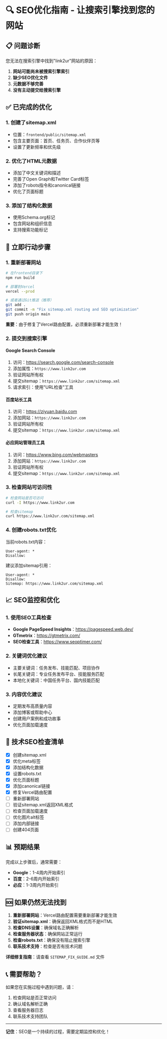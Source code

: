 # 🔍 SEO优化指南 - 让搜索引擎找到您的网站

## 📋 **问题诊断**

您无法在搜索引擎中找到"link2ur"网站的原因：

1. **网站可能尚未被搜索引擎索引**
2. **缺少SEO优化文件**
3. **元数据不够完善**
4. **没有主动提交给搜索引擎**

## ✅ **已完成的优化**

### 1. **创建了sitemap.xml**
- 位置：`frontend/public/sitemap.xml`
- 包含主要页面：首页、任务页、合作伙伴页等
- 设置了更新频率和优先级

### 2. **优化了HTML元数据**
- 添加了中文关键词和描述
- 完善了Open Graph和Twitter Card标签
- 添加了robots指令和canonical链接
- 优化了页面标题

### 3. **添加了结构化数据**
- 使用Schema.org标记
- 包含网站和组织信息
- 支持搜索功能标记

## 🚀 **立即行动步骤**

### 1. **重新部署网站**
```bash
# 在frontend目录下
npm run build

# 部署到Vercel
vercel --prod

# 或者通过Git推送（推荐）
git add .
git commit -m "Fix sitemap.xml routing and SEO optimization"
git push origin main
```

**重要**：由于修复了Vercel路由配置，必须重新部署才能生效！

### 2. **提交到搜索引擎**

#### **Google Search Console**
1. 访问：https://search.google.com/search-console
2. 添加属性：`https://www.link2ur.com`
3. 验证网站所有权
4. 提交sitemap：`https://www.link2ur.com/sitemap.xml`
5. 请求索引：使用"URL检查"工具

#### **百度站长工具**
1. 访问：https://ziyuan.baidu.com
2. 添加网站：`https://www.link2ur.com`
3. 验证网站所有权
4. 提交sitemap：`https://www.link2ur.com/sitemap.xml`

#### **必应网站管理员工具**
1. 访问：https://www.bing.com/webmasters
2. 添加网站：`https://www.link2ur.com`
3. 验证网站所有权
4. 提交sitemap：`https://www.link2ur.com/sitemap.xml`

### 3. **检查网站可访问性**
```bash
# 检查网站是否可访问
curl -I https://www.link2ur.com

# 检查sitemap
curl https://www.link2ur.com/sitemap.xml
```

### 4. **创建robots.txt优化**
当前robots.txt内容：
```
User-agent: *
Disallow:
```

建议添加sitemap引用：
```
User-agent: *
Disallow:
Sitemap: https://www.link2ur.com/sitemap.xml
```

## 📈 **SEO监控和优化**

### 1. **使用SEO工具检查**
- **Google PageSpeed Insights**：https://pagespeed.web.dev/
- **GTmetrix**：https://gtmetrix.com/
- **SEO检查工具**：https://www.seoptimer.com/

### 2. **关键词优化建议**
- 主要关键词：任务发布、技能匹配、项目协作
- 长尾关键词：专业任务发布平台、技能服务匹配
- 本地化关键词：中国任务平台、国内技能匹配

### 3. **内容优化建议**
- 定期发布高质量内容
- 添加博客或帮助中心
- 创建用户案例和成功故事
- 优化页面加载速度

## 🔧 **技术SEO检查清单**

- [x] 创建sitemap.xml
- [x] 优化meta标签
- [x] 添加结构化数据
- [x] 设置robots.txt
- [x] 优化页面标题
- [x] 添加canonical链接
- [x] 修复Vercel路由配置
- [ ] 重新部署网站
- [ ] 验证sitemap.xml返回XML格式
- [ ] 检查页面加载速度
- [ ] 优化图片alt标签
- [ ] 添加内部链接
- [ ] 创建404页面

## 📊 **预期结果**

完成以上步骤后，通常需要：
- **Google**：1-4周内开始索引
- **百度**：2-6周内开始索引
- **必应**：1-3周内开始索引

## 🆘 **如果仍然无法找到**

1. **重新部署网站**：Vercel路由配置需要重新部署才能生效
2. **验证sitemap.xml**：确保返回XML格式而不是HTML
3. **检查DNS设置**：确保域名正确解析
4. **检查服务器状态**：确保网站正常运行
5. **检查robots.txt**：确保没有阻止搜索引擎
6. **联系技术支持**：检查是否有技术问题

**详细修复指南**：请查看 `SITEMAP_FIX_GUIDE.md` 文件

## 📞 **需要帮助？**

如果您在实施过程中遇到问题，请：
1. 检查网站是否正常访问
2. 确认域名解析正确
3. 查看服务器日志
4. 联系技术支持团队

---

**记住**：SEO是一个持续的过程，需要定期监控和优化！
